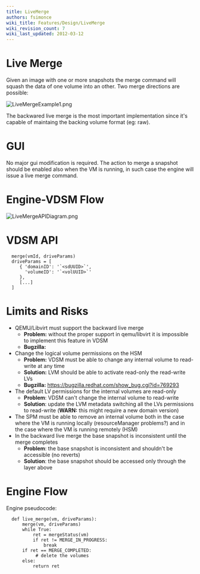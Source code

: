 ```yaml
---
title: LiveMerge
authors: fsimonce
wiki_title: Features/Design/LiveMerge
wiki_revision_count: 7
wiki_last_updated: 2012-03-12
---
```


# Live Merge

Given an image with one or more snapshots the merge command will squash the data of one volume into an other. Two merge directions are possible:

![](LiveMergeExample1.png "LiveMergeExample1.png")

The backwared live merge is the most important implementation since it's capable of maintaing the backing volume format (eg: raw).

# GUI

No major gui modification is required. The action to merge a snapshot should be enabled also when the VM is running, in such case the engine will issue a live merge command.

# Engine-VDSM Flow

![](LiveMergeAPIDiagram.png "LiveMergeAPIDiagram.png")

# VDSM API

      merge(vmId, driveParams)
      driveParams = [
         { 'domainID': '`<sdUUID>`',
           'volumeID': '`<volUUID>`'
         },
         [...]
      ]

# Limits and Risks

*   QEMU/Libvirt must support the backward live merge
    -   **Problem:** without the proper support in qemu/libvirt it is impossible to implement this feature in VDSM
    -   **Bugzilla:**
*   Change the logical volume permissions on the HSM
    -   **Problem:** VDSM must be able to change any internal volume to read-write at any time
    -   **Solution:** LVM should be able to activate read-only the read-write LVs
    -   **Bugzilla:** [<https://bugzilla.redhat.com/show_bug.cgi?id=769293>](https://bugzilla.redhat.com/show_bug.cgi?id=769293)
*   The default LV permissions for the internal volumes are read-only
    -   **Problem**: VDSM can't change the internal volume to read-write
    -   **Solution**: update the LVM metadata switching all the LVs permissions to read-write (**WARN:** this might require a new domain version)
*   The SPM must be able to remove an internal volume both in the case where the VM is running locally (resourceManager problems?) and in the case where the VM is running remotely (HSM)
*   In the backward live merge the base snapshot is inconsistent until the merge completes
    -   **Problem**: the base snapshot is inconsistent and shouldn't be accessible (no reverts)
    -   **Solution**: the base snapshot should be accessed only through the layer above

# Engine Flow

Engine pseudocode:

      def live_merge(vm, driveParams):
          merge(vm, driveParams)
          while True:
              ret = mergeStatus(vm)
              if ret != MERGE_IN_PROGRESS:
                  break
          if ret == MERGE_COMPLETED:
               # delete the volumes
          else:
              return ret
